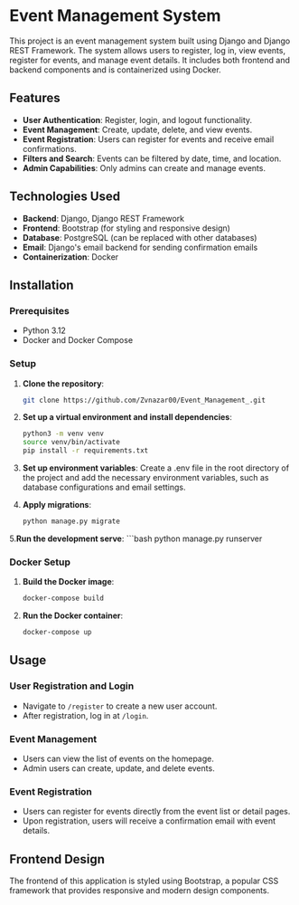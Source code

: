 # Event Management System

This project is an event management system built using Django and Django REST Framework. The system allows users to register, log in, view events, register for events, and manage event details. It includes both frontend and backend components and is containerized using Docker.

## Features

- **User Authentication**: Register, login, and logout functionality.
- **Event Management**: Create, update, delete, and view events.
- **Event Registration**: Users can register for events and receive email confirmations.
- **Filters and Search**: Events can be filtered by date, time, and location.
- **Admin Capabilities**: Only admins can create and manage events.

## Technologies Used

- **Backend**: Django, Django REST Framework
- **Frontend**: Bootstrap (for styling and responsive design)
- **Database**: PostgreSQL (can be replaced with other databases)
- **Email**: Django's email backend for sending confirmation emails
- **Containerization**: Docker


## Installation

### Prerequisites

- Python 3.12
- Docker and Docker Compose

### Setup

1. **Clone the repository**:
   ```bash
   git clone https://github.com/Zvnazar00/Event_Management_.git

2. **Set up a virtual environment and install dependencies**:
    ```bash
    python3 -m venv venv
    source venv/bin/activate
    pip install -r requirements.txt
    
3. **Set up environment variables**:
Create a .env file in the root directory of the project and add the necessary environment variables, such as database configurations and email settings.

4. **Apply migrations**:
   ```bash
   python manage.py migrate

5.**Run the development serve**:
     ```bash
     python manage.py runserver
     
### Docker Setup

1. **Build the Docker image**:
   ```bash
   docker-compose build
   
2. **Run the Docker container**:
   ```bash
   docker-compose up

## Usage

### User Registration and Login
- Navigate to `/register` to create a new user account.
- After registration, log in at `/login`.

### Event Management
- Users can view the list of events on the homepage.
- Admin users can create, update, and delete events.

### Event Registration
- Users can register for events directly from the event list or detail pages.
- Upon registration, users will receive a confirmation email with event details.

## Frontend Design

The frontend of this application is styled using Bootstrap, a popular CSS framework that provides responsive and modern design components.
